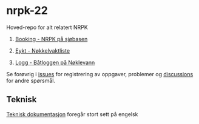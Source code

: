 # nrpk-22
Hoved-repo for alt relatert NRPK

1. [Booking - NRPK på sjøbasen](/docs/booking/README.md)

2. [Eykt - Nøkkelvaktliste](/docs/eykt/README.md)

3. [Logg - Båtloggen på Nøklevann](/docs/logg/README.md)

Se forøvrig i [issues](https://github.com/schpaa/nrpk-22/issues) for
registrering av oppgaver, problemer
og [discussions](https://github.com/schpaa/nrpk-22/discussions) for andre
spørsmål.

## Teknisk

[Teknisk dokumentasjon](/docs/teknisk/README.md) foregår stort sett på engelsk
